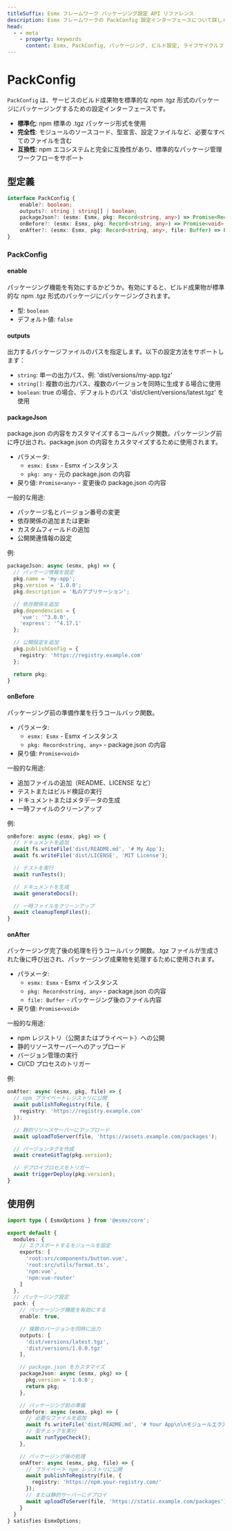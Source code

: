 ```yaml
---
titleSuffix: Esmx フレームワーク パッケージング設定 API リファレンス
description: Esmx フレームワークの PackConfig 設定インターフェースについて詳しく説明します。パッケージングルール、出力設定、ライフサイクルフックを含み、開発者が標準化されたビルドプロセスを実現するのに役立ちます。
head:
  - - meta
    - property: keywords
      content: Esmx, PackConfig, パッケージング, ビルド設定, ライフサイクルフック, パッケージング設定, Web アプリケーションフレームワーク
---
```


# PackConfig

`PackConfig` は、サービスのビルド成果物を標準的な npm .tgz 形式のパッケージにパッケージングするための設定インターフェースです。

- **標準化**: npm 標準の .tgz パッケージ形式を使用
- **完全性**: モジュールのソースコード、型宣言、設定ファイルなど、必要なすべてのファイルを含む
- **互換性**: npm エコシステムと完全に互換性があり、標準的なパッケージ管理ワークフローをサポート

## 型定義

```ts
interface PackConfig {
    enable?: boolean;
    outputs?: string | string[] | boolean;
    packageJson?: (esmx: Esmx, pkg: Record<string, any>) => Promise<Record<string, any>>;
    onBefore?: (esmx: Esmx, pkg: Record<string, any>) => Promise<void>;
    onAfter?: (esmx: Esmx, pkg: Record<string, any>, file: Buffer) => Promise<void>;
}
```

### PackConfig

#### enable

パッケージング機能を有効にするかどうか。有効にすると、ビルド成果物が標準的な npm .tgz 形式のパッケージにパッケージングされます。

- 型: `boolean`
- デフォルト値: `false`

#### outputs

出力するパッケージファイルのパスを指定します。以下の設定方法をサポートします：
- `string`: 単一の出力パス、例: 'dist/versions/my-app.tgz'
- `string[]`: 複数の出力パス、複数のバージョンを同時に生成する場合に使用
- `boolean`: true の場合、デフォルトのパス 'dist/client/versions/latest.tgz' を使用

#### packageJson

package.json の内容をカスタマイズするコールバック関数。パッケージング前に呼び出され、package.json の内容をカスタマイズするために使用されます。

- パラメータ:
  - `esmx: Esmx` - Esmx インスタンス
  - `pkg: any` - 元の package.json の内容
- 戻り値: `Promise<any>` - 変更後の package.json の内容

一般的な用途:
- パッケージ名とバージョン番号の変更
- 依存関係の追加または更新
- カスタムフィールドの追加
- 公開関連情報の設定

例:
```ts
packageJson: async (esmx, pkg) => {
  // パッケージ情報を設定
  pkg.name = 'my-app';
  pkg.version = '1.0.0';
  pkg.description = '私のアプリケーション';

  // 依存関係を追加
  pkg.dependencies = {
    'vue': '^3.0.0',
    'express': '^4.17.1'
  };

  // 公開設定を追加
  pkg.publishConfig = {
    registry: 'https://registry.example.com'
  };

  return pkg;
}
```

#### onBefore

パッケージング前の準備作業を行うコールバック関数。

- パラメータ:
  - `esmx: Esmx` - Esmx インスタンス
  - `pkg: Record<string, any>` - package.json の内容
- 戻り値: `Promise<void>`

一般的な用途:
- 追加ファイルの追加（README、LICENSE など）
- テストまたはビルド検証の実行
- ドキュメントまたはメタデータの生成
- 一時ファイルのクリーンアップ

例:
```ts
onBefore: async (esmx, pkg) => {
  // ドキュメントを追加
  await fs.writeFile('dist/README.md', '# My App');
  await fs.writeFile('dist/LICENSE', 'MIT License');

  // テストを実行
  await runTests();

  // ドキュメントを生成
  await generateDocs();

  // 一時ファイルをクリーンアップ
  await cleanupTempFiles();
}
```

#### onAfter

パッケージング完了後の処理を行うコールバック関数。.tgz ファイルが生成された後に呼び出され、パッケージング成果物を処理するために使用されます。

- パラメータ:
  - `esmx: Esmx` - Esmx インスタンス
  - `pkg: Record<string, any>` - package.json の内容
  - `file: Buffer` - パッケージング後のファイル内容
- 戻り値: `Promise<void>`

一般的な用途:
- npm レジストリ（公開またはプライベート）への公開
- 静的リソースサーバーへのアップロード
- バージョン管理の実行
- CI/CD プロセスのトリガー

例:
```ts
onAfter: async (esmx, pkg, file) => {
  // npm プライベートレジストリに公開
  await publishToRegistry(file, {
    registry: 'https://registry.example.com'
  });

  // 静的リソースサーバーにアップロード
  await uploadToServer(file, 'https://assets.example.com/packages');

  // バージョンタグを作成
  await createGitTag(pkg.version);

  // デプロイプロセスをトリガー
  await triggerDeploy(pkg.version);
}
```

## 使用例

```ts title="entry.node.ts"
import type { EsmxOptions } from '@esmx/core';

export default {
  modules: {
    // エクスポートするモジュールを設定
    exports: [
      'root:src/components/button.vue',
      'root:src/utils/format.ts',
      'npm:vue',
      'npm:vue-router'
    ]
  },
  // パッケージング設定
  pack: {
    // パッケージング機能を有効にする
    enable: true,

    // 複数のバージョンを同時に出力
    outputs: [
      'dist/versions/latest.tgz',
      'dist/versions/1.0.0.tgz'
    ],

    // package.json をカスタマイズ
    packageJson: async (esmx, pkg) => {
      pkg.version = '1.0.0';
      return pkg;
    },

    // パッケージング前の準備
    onBefore: async (esmx, pkg) => {
      // 必要なファイルを追加
      await fs.writeFile('dist/README.md', '# Your App\n\nモジュールエクスポートの説明...');
      // 型チェックを実行
      await runTypeCheck();
    },

    // パッケージング後の処理
    onAfter: async (esmx, pkg, file) => {
      // プライベート npm レジストリに公開
      await publishToRegistry(file, {
        registry: 'https://npm.your-registry.com/'
      });
      // または静的サーバーにデプロイ
      await uploadToServer(file, 'https://static.example.com/packages');
    }
  }
} satisfies EsmxOptions;
```